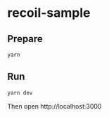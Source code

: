 # recoil-sample

## Prepare

```bash
yarn
```

## Run

```bash
yarn dev
```

Then open http://localhost:3000
